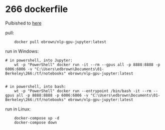 # 266 dockerfile

Pulbished to [here](https://hub.docker.com/r/ebrown/nlp-gpu-jupyter/tags)

pull:

```docker
    docker pull ebrown/nlp-gpu-jupyter:latest
```

run in Windows:

```docker
# in powershell, into Jupyter:
    wt -p "PowerShell" docker run -it --rm --gpus all -p 8888:8888 -p 6006:6006 -v "C:\Users\edbrown\Documents\01-Berkeley\266:/tf/notebooks" ebrown/nlp-gpu-jupyter:latest


# in powershell, into bash:
    wt -p "PowerShell" docker run --entrypoint /bin/bash -it --rm --gpus all -p 8888:8888 -p 6006:6006 -v "C:\Users\edbrown\Documents\01-Berkeley\266:/tf/notebooks" ebrown/nlp-gpu-jupyter:latest
```

run in Linux:

```docker
    docker-compose up -d
    docker-compose down
```
